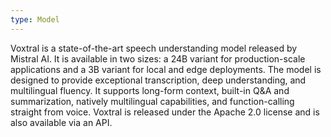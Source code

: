 ```yaml
---
type: Model
---
```


Voxtral is a state-of-the-art speech understanding model released by Mistral AI. It is available in two sizes: a 24B variant for production-scale applications and a 3B variant for local and edge deployments. The model is designed to provide exceptional transcription, deep understanding, and multilingual fluency. It supports long-form context, built-in Q&A and summarization, natively multilingual capabilities, and function-calling straight from voice. Voxtral is released under the Apache 2.0 license and is also available via an API.